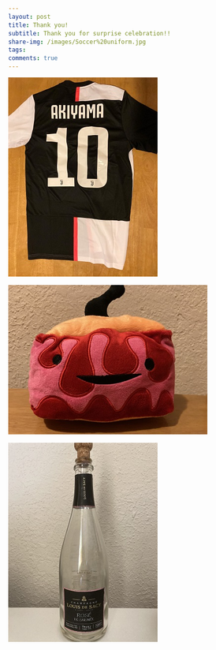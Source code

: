 ```yaml
---
layout: post
title: Thank you!  
subtitle: Thank you for surprise celebration!!  
share-img: /images/Soccer%20uniform.jpg
tags: 
comments: true
---
```


![uniform](https://github.com/taakiyama/taakiyama.github.io/blob/master/images/Soccer%20uniform.jpg)

![skin](https://github.com/taakiyama/taakiyama.github.io/blob/master/images/skin2.jpg)   

![wine](https://github.com/taakiyama/taakiyama.github.io/blob/master/images/wine.jpg)  
